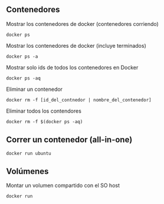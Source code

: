 ## Contenedores  

Mostrar los contenedores de docker (contenedores corriendo)

```
docker ps
```

Mostrar los contenedores de docker (incluye terminados)

```
docker ps -a
```

Mostrar solo ids de todos los contenedores en Docker
```
docker ps -aq
```

Eliminar un contenedor
```
docker rm -f [id_del_contnedor | nombre_del_contenedor]
```

Eliminar todos los contendores
```
docker rm -f $(docker ps -aq)
```

## Correr un contenedor (all-in-one)
```
docker run ubuntu
```

## Volúmenes

Montar un volumen compartido con el SO host

```
docker run
```
